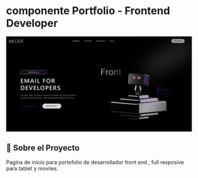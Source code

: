 # componente Portfolio - Frontend Developer

![Vista previa del portfolio](./assets/thumbnail.png)

## 🚀 Sobre el Proyecto

Pagina de inicio para portofolio de desarrollador front end , full resposive para tablet y moviles.